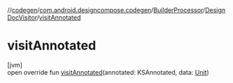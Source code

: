 //[codegen](../../../../index.md)/[com.android.designcompose.codegen](../../index.md)/[BuilderProcessor](../index.md)/[DesignDocVisitor](index.md)/[visitAnnotated](visit-annotated.md)

# visitAnnotated

[jvm]\
open override fun [visitAnnotated](visit-annotated.md)(annotated: KSAnnotated, data: [Unit](https://kotlinlang.org/api/latest/jvm/stdlib/kotlin/-unit/index.html))
